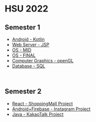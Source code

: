 <h1> HSU 2022</h1>

## Semester 1

- [Android - Kotlin](https://github.com/geniusYoo/HSU_2022/blob/main/Android/Android.md)
- [Web Server - JSP](https://github.com/geniusYoo/HSU_2022/blob/main/JSP/WebServer.md)
- [OS - MID](https://github.com/geniusYoo/HSU_2022/blob/main/OS/Operation%20System_mid.md)
- [OS - FINAL](https://github.com/geniusYoo/HSU_2022/blob/main/OS/Operation%20System_final/Operation%20System_final.md)
- [Computer Graphics - openGL](https://github.com/geniusYoo/HSU_2022/blob/main/OpenGL/Graphics%20STUDY.md)
- [Database - SQL](https://github.com/geniusYoo/HSU_2022/blob/main/SQL/Database_SQL.md)

<br>

## Semester 2

- [React - ShoppingMall Project](https://github.com/geniusYoo/HSU_2022/tree/main/React)
- [Android+Firebase - Instagram Project](https://github.com/geniusYoo/HSU_2022/tree/main/Advanced%20Android%20Programming)
- [Java - KakaoTalk Project](https://github.com/geniusYoo/HSU_2022/tree/main/Network%20Programming/NetP09-java2%20(1))
